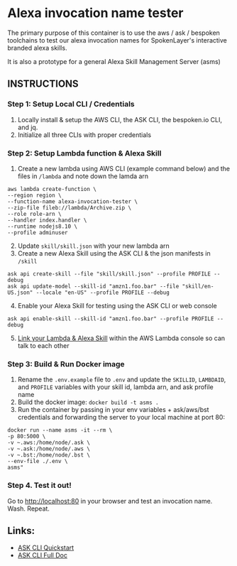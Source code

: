 # Alexa invocation name tester 

The primary purpose of this container is to use the aws / ask / bespoken toolchains to test our alexa invocation names for SpokenLayer's interactive branded alexa skills.

It is also a prototype for a general Alexa Skill Management Server (asms)


## INSTRUCTIONS

### Step 1: Setup Local CLI / Credentials
1. Locally install & setup the AWS CLI, the ASK CLI, the bespoken.io CLI, and jq.
2. Initialize all three CLIs with proper credentials

### Step 2: Setup Lambda function & Alexa Skill
1. Create a new lambda using AWS CLI (example command below) and the files in `/lambda` and note down the lamda arn
  ```
  aws lambda create-function \
  --region region \
  --function-name alexa-invocation-tester \
  --zip-file fileb://lambda/Archive.zip \
  --role role-arn \
  --handler index.handler \
  --runtime nodejs8.10 \
  --profile adminuser 
  ```

2. Update `skill/skill.json` with your new lambda arn
3. Create a new Alexa Skill using the ASK CLI & the json manifests in `/skill`
  ```
  ask api create-skill --file "skill/skill.json" --profile PROFILE --debug
  ask api update-model --skill-id "amzn1.foo.bar" --file "skill/en-US.json" --locale "en-US" --profile PROFILE --debug
  ```

4.  Enable your Alexa Skill for testing using the ASK CLI or web console
  ```
  ask api enable-skill --skill-id "amzn1.foo.bar" --profile PROFILE --debug
  ```

5. [Link your Lambda & Alexa Skill](https://developer.amazon.com/docs/custom-skills/host-a-custom-skill-as-an-aws-lambda-function.html#add-ask-trigger) within the AWS Lambda console so can talk to each other


### Step 3: Build & Run Docker image
1. Rename the `.env.example` file to `.env` and update the `SKILLID`, `LAMBDAID`, and `PROFILE` variables with your skill id, lambda arn, and ask profile name
2. Build the docker image: `docker build -t asms .`
3. Run the container by passing in your env variables + ask/aws/bst credentials and forwarding the server to your local machine at port 80: 
  ```
  docker run --name asms -it --rm \
  -p 80:5000 \
  -v ~.aws:/home/node/.ask \
  -v ~.ask:/home/node/.aws \
  -v ~.bst:/home/node/.bst \
  --env-file ./.env \
  asms"
  ```

### Step 4. Test it out!

Go to [http://localhost:80](http://localhost:80) in your browser and test an invocation name. Wash. Repeat.

## Links:

- [ASK CLI Quickstart](https://developer.amazon.com/docs/smapi/quick-start-alexa-skills-kit-command-line-interface.html)
- [ASK CLI Full Doc](https://developer.amazon.com/docs/smapi/ask-cli-intro.html#alexa-skills-kit-command-line-interface-ask-cli)

